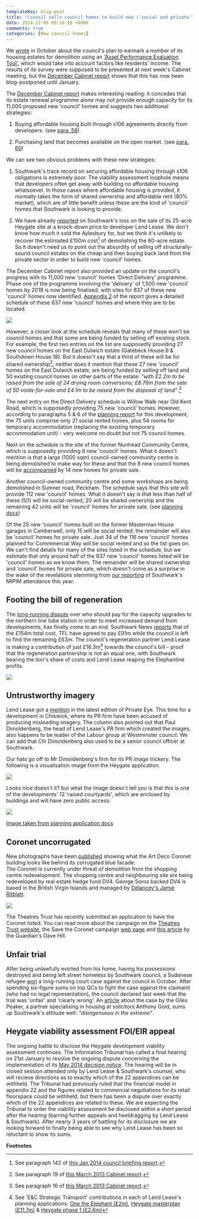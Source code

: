 ```yaml
---
templateKey: blog-post
title: "Council sells council homes to build new ('social and private') 'council' homes"
date: 2014-12-06 09:16:18 +0000
comments: true
categories: [New council homes] 
---
```

We [wrote](/2014-10-04-lets-talk-about-peters-promises/) in October about the council's plan to earmark a number of its housing estates for demolition using an ['Asset Performance Evaluation Tool'](http://crappistmartin.github.io/images/SNhat.pdf), which would take into account factors like residents' income. The results of its survey were supposed to be presented at next week's Cabinet meeting, but the [December Cabinet report](http://moderngov.southwark.gov.uk/documents/s50476/Report%20Pipeline%20for%20the%20Delivery%20of%201500%20New%20Council%20Homes.pdf) shows that this has now been blog-postponed until January.

The [December Cabinet report](http://moderngov.southwark.gov.uk/documents/s50476/Report%20Pipeline%20for%20the%20Delivery%20of%201500%20New%20Council%20Homes.pdf) makes interesting reading: it concedes that its estate renewal programme alone may not provide enough capacity for its 11,000 proposed new 'council' homes and suggests two additional strategies:

1. Buying affordable housing built through s106 agreements directly from developers. (see [para. 58](http://moderngov.southwark.gov.uk/documents/s50476/Report%20Pipeline%20for%20the%20Delivery%20of%201500%20New%20Council%20Homes.pdf)).

2. Purchasing land that becomes available on the open market. (see [para. 60](http://moderngov.southwark.gov.uk/documents/s50476/Report%20Pipeline%20for%20the%20Delivery%20of%201500%20New%20Council%20Homes.pdf))

We can see two obvious problems with these new strategies:

1. Southwark's track record on securing affordable housing through s106 obligations is extremely poor. The viability assessment loophole means that developers often get away with building no affordable housing whatsoever. In those cases where affordable housing is provided, it normally takes the form of shared ownership and affordable rent (80% market), which are of little benefit unless these are the kind of 'council' homes that Southwark is looking to provide. 

2. We have already [reported](/heygate-regeneration-faq/) on Southwark's loss on the sale of its 25-acre Heygate site at a knock-down price to developer Lend Lease. We don't know how much it sold the Aylesbury for, but we think it's unlikely to recover the estimated £150m cost[^1] of demolishing the 60-acre estate. So it doesn't need us to point out the absurdity of selling off structurally-sound council estates on the cheap and then buying back land from the private sector in order to build new 'council' homes. 

The December Cabinet report also provided an update on the council's progress with its 11,000 new 'council' homes 'Direct Delivery' programme. Phase one of the programme involving the 'delivery' of 1,500 new 'council' homes by 2018 is now being finalised, with sites for 837 of these new 'council' homes now identified. [Appendix 2](http://moderngov.southwark.gov.uk/documents/s50478/Appendix%202%20Direct%20Delivery%20Sites.pdf) of the report gives a detailed schedule of these 837 new 'council' homes and where they are to be located. 

![](http://crappistmartin.github.io/images/DirectDeliverySites.png)

However, a closer look at the schedule reveals that many of these won't be council homes and that some are being funded by selling off existing stock. For example, the first two entries on the list are supposedly providing 27 new council homes on the East Dulwich estate (Gatebeck House:9 & Southdown House:18). But it doesn't say that a third of these will be for shared ownership[^2]; neither does it mention that these 27 new 'council' homes on the East Dulwich estate, are being funded by selling off land and 50 existing council homes on other parts of the estate: _"with £2.2m to be raised from the sale of 24 drying room conversions; £8.76m from the sale of 50 voids-for-sale and £4.1m to be raised from the disposal of land"_.[^3] 

The next entry on the Direct Delivery schedule is Willow Walk near Old Kent Road, which is supposedly providing 75 new 'council' homes. However, according to paragraphs 5 & 6 of the [planning report](http://planningonline.southwark.gov.uk/DocsOnline/Documents/284022_1.pdf) for this development, the 75 units comprise only 21 social rented homes, plus 54 rooms for temporary accommodation (replacing the existing temporary accommodation unit) - very welcome no doubt but not 75 council homes.

Next on the schedule is the site of the former Nunhead Community Centre, which is supposedly providing 8 new 'council' homes. What it doesn't mention is that a large (1000 sqm) council-owned community centre is being demolished to make way for these and that the 8 new council homes will be [accompanied](http://planningonline.southwark.gov.uk/DocsOnline/Documents/304415_1.pdf) by 14 new homes for private sale. 

Another council-owned community centre and some workshops are being demolished in Sumner road, Peckham. The schedule says that this site will provide 112 new 'council' homes. What it doesn't say is that less than half of these (50) will be social-rented; 20 will be shared ownership and the remaining 42 units will be 'council' homes for private sale. (see [planning docs](http://planningonline.southwark.gov.uk/AcolNetCGI.exe?ACTION=UNWRAP&RIPNAME=Root.PgeDocs&TheSystemkey=9555190))

Of the 25 new 'council' homes built on the former Masterman House garages in Camberwell, only 15 will be social rented; the remainder will also be 'council' homes for private sale. Just 34 of the 116 new 'council' homes planned for Commmercial Way will be social rented and so the list goes on. We can't find details for many of the sites listed in the schedule, but we estimate that only around half of the 837 new 'council' homes listed will be 'council' homes as we know them. The remainder will be shared ownership and 'council' homes for private sale, which doesn't come as a surprise in the wake of the revelations stemming from [our reporting](/2014-10-18-southwark-mipim-and-the-11000-new-council-homes/) of Southwark's MIPIM attendance this year. 

## Footing the bill of regeneration
The [long-running dispute](http://www.london-se1.co.uk/news/view/5293) over who should pay for the capacity upgrades to the northern line tube station in order to meet increased demand from developments, has finally come to an end. Southwark News [reports](http://crappistmartin.github.io/images/SNroundabout.pdf) that of the £154m total cost, TFL have agreed to pay £91m while the council is left to find the remaining £63m. The council's regeneration partner Lend Lease is making a contribution of just £16.3m[^4] towards the council's bill - proof that the regeneration partnership is not an equal one, with Southwark bearing the lion's share of costs and Lend Lease reaping the Elephantine profits. 

![](http://i.huffblog-post.com/gen/1713650/thumbs/o-ELEPHANT-AND-CASTLE-STATION-facebook.jpg)

## Untrustworthy imagery
Lend Lease got a [mention](http://crappistmartin.github.io/images/private_eye.jpg) in the latest edition of Private Eye. This time for a development in Chiswick, where its PR firm have been accused of producing misleading imagery. The column also pointed out that Paul Dimoldenberg, the head of Lend Lease's PR firm which created the images, also happens to be leader of the Labour group at Westminster council. We can add that Cllr Dimoldenberg also used to be a senior council officer at Southwark.  

Our hats go off to Mr Dimoldenberg's firm for its PR image trickery. The following is a visualisation image from the Heygate application. 

![](http://www.elephantandcastle-lendlease.com/wp-content/uploads/Homepage-Header-2-Not-sure-if-this-size-image-will-work1.jpg)

Looks nice doesn't it? but what the image doesn't tell you is that this is one of the developments' 12 'raised courtyards', which are enclosed by buildings and will have zero public access: 

![](http://crappistmartin.github.io/images/heygate_raised_courtyards2.png)

[Image taken from planning application docs](http://planningonline.southwark.gov.uk/DocsOnline/Documents/267119_1.pdf)

## Coronet uncorrugated
New photographs have been [published](http://crappistmartin.github.io/images/SNcoronet.pdf) showing what the Art Deco Coronet building looks like behind its corrugated blue facade.   
The Coronet is currently under threat of demolition from the shopping centre redevelopment. The shopping centre and neighbouring site are being redeveloped by real estate hedge fund DV4. George Soros backed DV4 is based in the British Virgin Islands and managed by [Delancey's Jamie Ritblatt](http://www.dailymail.co.uk/news/article-2041229/Tory-donor-Jamie-Ritblat-snaps-Olympic-Village-knock-price--costing-275m.html).

![](http://www.theatrestrust.org.uk/store/ttdb/ttt0048/lowres/010997_regular.jpg)

The Theatres Trust has recently submitted an application to have the Coronet listed. You can read more about the campaign on the [Theatres Trust website](http://www.theatrestrust.org.uk/resources/theatres/show/3344-coronet-london), the Save the Coronet campaign [web page](http://coronettheatre.co.uk/home/save-the-coronet/) and [this article](http://www.theguardian.com/uk-news/davehillblog/2014/dec/07/how-the-coronet-can-help-the-elephant) by the Guardian's Dave Hill.   


## Unfair trial
After being unlawfully evicted from his home, having his possessions destroyed and being left street homeless by Southwark council, a Sudanese refugee [won](http://www.independent.co.uk/news/uk/crime/judge-blasts-southwark-council-for-evicting-sudanese-tenant-and-destroying-his-possessions-9796994.html) a long-running court case against the council in October. After spending six-figure sums on top QCs to fight the case against the claimaint (who had no legal representation), the council declared last week that the trial was 'unfair' and 'clearly wrong'. An [article](http://nearlylegal.co.uk/blog/2014/11/southwark-not-appealing/) about the case by the Giles Peaker, a partner specialising in housing at solicitors Anthony Gold, sums up Southwark's attitude well: _"disingenuous in the extreme"_. 

## Heygate viability assessment FOI/EIR appeal
The ongoing battle to disclose the Heygate development viability assessment continues. The Information Tribunal has called a final hearing on 21st January to resolve the ongoing dispute concerning the implementation of its [May 2014 decision notice](http://heygate.github.io/img/FirstTierDecisionHeygate.pdf). The hearing will be in closed session attended only by Lend Lease & Southwark's counsel, who will recieve directions as to exactly which of the 22 appendices can be withheld. The Tribunal had previously ruled that the financial model in appendix 22 and the figures related to commercial negotiations for its retail floorspace could be withheld, but there has been a dispute over exactly which of the 22 appendices are related to these. We are expecting the Tribunal to order the viability assessment be disclosed within a short period after the hearing (barring further appeals and heeldragging by Lend Lease & Southwark). After nearly 3 years of battling for its disclosure we are looking forward to finally being able to see why Lend Lease has been so reluctant to show its sums.   

__Footnotes__

[^1]: See paragraph 142 of [this Jan 2014 council briefing report](http://moderngov.southwark.gov.uk/documents/s43556/Report%20Selection%20of%20a%20Preferred%20Partner%20to%20Work%20with%20the%20Council%20to%20Deliver%20the%20Regeneration%20of%20the.pdf).

[^2]: See paragraph 19 of [this March 2013 Cabinet report](http://moderngov.southwark.gov.uk/documents/s36276/Report%20East%20Dulwich%20Estate%20Regeneration%20Scheme%20and%20Scheme%20Finance%20Update.pdf).  

[^3]: See paragraph 16 of [this March 2013 Cabinet report](http://moderngov.southwark.gov.uk/documents/s36276/Report%20East%20Dulwich%20Estate%20Regeneration%20Scheme%20and%20Scheme%20Finance%20Update.pdf).  

[^4]: See 'E&C Strategic Transport' contributions in each of Lend Lease's planning applications: [One the Elephant (£2m)](http://planningonline.southwark.gov.uk/DocsOnline/Documents/249091_1.pdf), [Heygate masterplan (£11.7m)](http://planningonline.southwark.gov.uk/DocsOnline/Documents/224053_1.pdf) & [Heygate phase 1 (£2.6m)](http://planningonline.southwark.gov.uk/DocsOnline/Documents/238280_1.pdf) 
